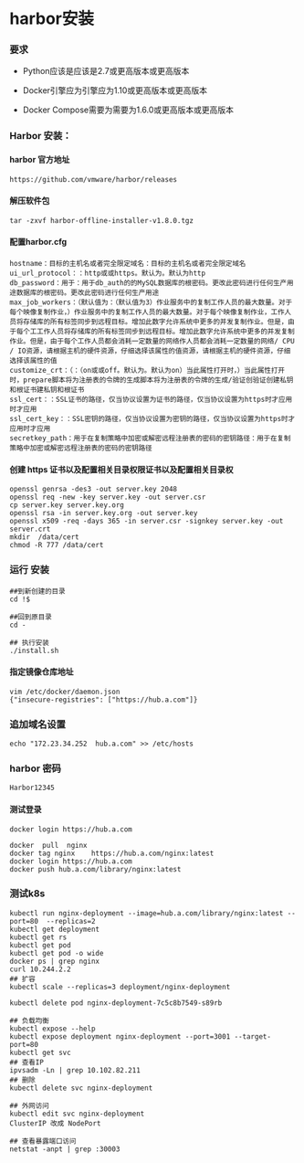 # harbor安装

### 要求

- Python应该是应该是2.7或更高版本或更高版本

- Docker引擎应为引擎应为1.10或更高版本或更高版本

- Docker Compose需要为需要为1.6.0或更高版本或更高版本

### Harbor 安装：

#### harbor 官方地址

```
https://github.com/vmware/harbor/releases
```

#### 解压软件包

```
tar -zxvf harbor-offline-installer-v1.8.0.tgz
```

#### 配置harbor.cfg

```
hostname：目标的主机名或者完全限定域名：目标的主机名或者完全限定域名
ui_url_protocol：：http或或https。默认为。默认为http
db_password：用于：用于db_auth的的MySQL数据库的根密码。更改此密码进行任何生产用途数据库的根密码。更改此密码进行任何生产用途
max_job_workers：（默认值为：（默认值为3）作业服务中的复制工作人员的最大数量。对于每个映像复制作业，）作业服务中的复制工作人员的最大数量。对于每个映像复制作业，工作人员将存储库的所有标签同步到远程目标。增加此数字允许系统中更多的并发复制作业。但是，由于每个工工作人员将存储库的所有标签同步到远程目标。增加此数字允许系统中更多的并发复制作业。但是，由于每个工作人员都会消耗一定数量的网络作人员都会消耗一定数量的网络/ CPU / IO资源，请根据主机的硬件资源，仔细选择该属性的值资源，请根据主机的硬件资源，仔细选择该属性的值
customize_crt：（：（on或或off。默认为。默认为on）当此属性打开时，）当此属性打开时，prepare脚本将为注册表的令牌的生成脚本将为注册表的令牌的生成/验证创验证创建私钥和根证书建私钥和根证书
ssl_cert：：SSL证书的路径，仅当协议设置为证书的路径，仅当协议设置为https时才应用时才应用
ssl_cert_key：：SSL密钥的路径，仅当协议设置为密钥的路径，仅当协议设置为https时才应用时才应用
secretkey_path：用于在复制策略中加密或解密远程注册表的密码的密钥路径：用于在复制策略中加密或解密远程注册表的密码的密钥路径
```

#### 创建 https 证书以及配置相关目录权限证书以及配置相关目录权

```
openssl genrsa -des3 -out server.key 2048
openssl req -new -key server.key -out server.csr
cp server.key server.key.org
openssl rsa -in server.key.org -out server.key
openssl x509 -req -days 365 -in server.csr -signkey server.key -out server.crt
mkdir  /data/cert
chmod -R 777 /data/cert
```

### 运行 安装

```
##到新创建的目录
cd !$

##回到原目录
cd -

## 执行安装
./install.sh
```

####  

#### 指定镜像仓库地址

```
vim /etc/docker/daemon.json
{"insecure-registries": ["https://hub.a.com"]}
```



 ### 追加域名设置

```
echo "172.23.34.252  hub.a.com" >> /etc/hosts
```

### harbor 密码

```
Harbor12345
```

#### 测试登录

```
docker login https://hub.a.com
```

```
docker  pull  nginx
docker tag nginx    https://hub.a.com/nginx:latest
docker login https://hub.a.com
docker push hub.a.com/library/nginx:latest
```



### 测试k8s

```
kubectl run nginx-deployment --image=hub.a.com/library/nginx:latest --port=80  --replicas=2
kubectl get deployment
kubectl get rs
kubectl get pod
kubectl get pod -o wide
docker ps | grep nginx
curl 10.244.2.2
## 扩容
kubectl scale --replicas=3 deployment/nginx-deployment

kubectl delete pod nginx-deployment-7c5c8b7549-s89rb

## 负载均衡
kubectl expose --help
kubectl expose deployment nginx-deployment --port=3001 --target-port=80
kubectl get svc
## 查看IP
ipvsadm -Ln | grep 10.102.82.211
## 删除
kubectl delete svc nginx-deployment

## 外网访问
kubectl edit svc nginx-deployment
ClusterIP 改成 NodePort

## 查看暴露端口访问
netstat -anpt | grep :30003



```

